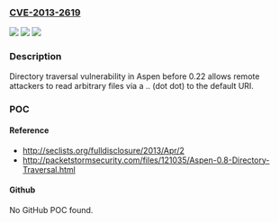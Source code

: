 ### [CVE-2013-2619](https://cve.mitre.org/cgi-bin/cvename.cgi?name=CVE-2013-2619)
![](https://img.shields.io/static/v1?label=Product&message=n%2Fa&color=blue)
![](https://img.shields.io/static/v1?label=Version&message=n%2Fa&color=blue)
![](https://img.shields.io/static/v1?label=Vulnerability&message=n%2Fa&color=brighgreen)

### Description

Directory traversal vulnerability in Aspen before 0.22 allows remote attackers to read arbitrary files via a .. (dot dot) to the default URI.

### POC

#### Reference
- http://seclists.org/fulldisclosure/2013/Apr/2
- http://packetstormsecurity.com/files/121035/Aspen-0.8-Directory-Traversal.html

#### Github
No GitHub POC found.

